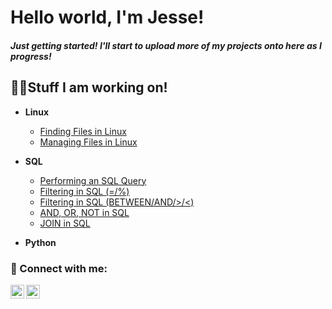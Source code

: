 <h1>Hello world, I'm Jesse! <br/>
<h5>Just getting started! I'll start to upload more of my projects onto here as I progress!<br/>


<h2>👨‍💻Stuff I am working on!</h2>

- <b>Linux</b>
  - [Finding Files in Linux](https://github.com/yooJess/FindingFilesInLinux/tree/main)
  - [Managing Files in Linux](https://github.com/yooJess/Creating-and-Managing-Files-in-Linux/tree/main)
  <!-- Need to put links here, so they can navigate to the site
  - [Linux Project 3] -->
    
- <b>SQL</b>
  - [Performing an SQL Query](https://github.com/yooJess/Perform-SQL-Query)
  - [Filtering in SQL (=/%)](https://github.com/yooJess/Filter-SQL-Query)
  - [Filtering in SQL (BETWEEN/AND/>/<)](https://github.com/yooJess/Filter-in-SQL-Continued)
  - [AND, OR, NOT in SQL](https://github.com/yooJess/AND-OR-NOT-Filter-in-SQL/tree/main)
  - [JOIN in SQL](https://github.com/yooJess/SQL-Join/tree/main)
  <!-- Need to put links here, so they can navigate to the site
  - [SQL Project 3]-->

- <b>Python</b>
<!-- Need to put links here, so they can navigate to the site
  - [Python Project 1]-->

<h3> 🤳 Connect with me:</h3>

[<img align="left" alt="JesseHer | LinkedIn" width="22px" src="https://cdn-icons-png.flaticon.com/512/179/179330.png?w=826&t=st=1689710647~exp=1689711247~hmac=62c040423ed8fb0461c7ba507b63ff60047b2172b613729011ab30cc0acc858c" />][linkedin]
[<img align="left" alt="JesseHer | YouTube" width="22px" src="https://cdn-icons-png.flaticon.com/512/174/174883.png?w=826&t=st=1689710605~exp=1689711205~hmac=96d4bcf2ab93e2852f539cd9c2fa76b68dc3ae2b7a30e7d4546a8e17c1e04c65" />][youtube]

[youtube]: https://www.youtube.com/c/yoojesss
[linkedin]: https://linkedin.com/in/jesseher

<!--
Here are some ideas to get you started:

- 🔭 I’m currently working on ...
- 🌱 I’m currently learning ...
- 👯 I’m looking to collaborate on ...
- 🤔 I’m looking for help with ...
- 💬 Ask me about ...
- 📫 How to reach me: ...
- 😄 Pronouns: ...
- ⚡ Fun fact: ...
-->
